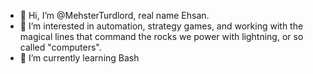 - 👋 Hi, I’m @MehsterTurdlord, real name Ehsan.
- 👀 I’m interested in automation, strategy games, and working with the magical lines that command the rocks we power with lightning, or so called "computers".
- 🌱 I’m currently learning Bash


<!---
MehsterTurdlord/MehsterTurdlord is a ✨ special ✨ repository because its `README.md` (this file) appears on your GitHub profile.
You can click the Preview link to take a look at your changes.
--->

